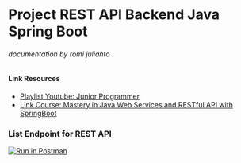 # Project REST API Backend Java Spring Boot
###### _documentation by romi julianto_
#### Link Resources
- [Playlist Youtube: Junior Programmer](https://www.youtube.com/watch?v=euIOOHztmXw&list=PLMuseYduIxcOLdLoCosGijEg0cEfCaidz)
- [Link Course: Mastery in Java Web Services and RESTful API with SpringBoot](https://www.udemy.com/course/mastery-in-java-web-services-and-restful-api)



### List Endpoint for REST API
[![Run in Postman](https://run.pstmn.io/button.svg)](https://app.getpostman.com/run-collection/08ac04ab31d9cd6a5428?action=collection%2Fimport)
